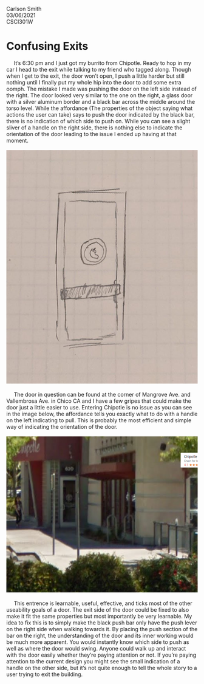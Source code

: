 Carlson Smith <br />
03/06/2021<br />
CSCI301W<br />

# Confusing Exits

&nbsp;&nbsp;&nbsp;&nbsp;&nbsp;It’s 6:30 pm and I just got my burrito from Chipotle.  Ready to hop in my car I head to the exit while talking to my friend who tagged along.  Though when I get to the exit, the door won’t open, I push a little harder but still nothing until I finally put my whole hip into the door to add some extra oomph.  The mistake I made was pushing the door on the left side instead of the right.  The door looked very similar to the one on the right, a glass door with a silver aluminum border and a black bar across the middle around the torso level.  While the affordance (The properties of the object saying what actions the user can take) says to push the door indicated by the black bar, there is no indication of which side to push on.  While you can see a slight sliver of a handle on the right side, there is nothing else to indicate the orientation of the door leading to the issue I ended up having at that moment.<br />
<br />
![image](assets/drawingDoor.jpg)<br />
<br />
&nbsp;&nbsp;&nbsp;&nbsp;&nbsp;The door in question can be found at the corner of Mangrove Ave. and Vallembrosa Ave. in Chico CA and I have a few gripes that could make the door just a little easier to use.  Entering Chipotle is no issue as you can see in the image below, the affordance tells you exactly what to do with a handle on the left indicating to pull.  This is probably the most efficient and simple way of indicating the orientation of the door.<br />
<br />
![image](assets/googleDoorImg.png)<br />
<br />
&nbsp;&nbsp;&nbsp;&nbsp;&nbsp;This entrence is learnable, useful, effective, and ticks most of the other useability goals of a door.  The exit side of the door could be fixed to also make it fit the same properties but most importantly be very learnable.  My idea to fix this is to simply make the black push bar only have the push lever on the right side when walking towards it.  By placing the push section of the bar on the right, the understanding of the door and its inner working would be much more apparent.  You would instantly know which side to push as well as where the door would swing.  Anyone could walk up and interact with the door easily whether they’re paying attention or not.  If you’re paying attention to the current design you might see the small indication of a handle on the other side, but it’s not quite enough to tell the whole story to a user trying to exit the building.

